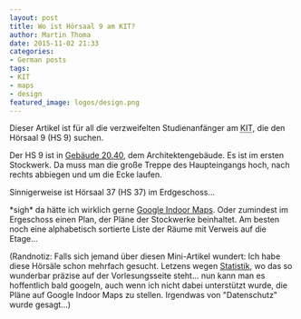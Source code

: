 ```yaml
---
layout: post
title: Wo ist Hörsaal 9 am KIT?
author: Martin Thoma
date: 2015-11-02 21:33
categories:
- German posts
tags:
- KIT
- maps
- design
featured_image: logos/design.png
---
```


Dieser Artikel ist für all die verzweifelten Studienanfänger am <abbr
title="Karlsruher Institut für Technologie">KIT</abbr>, die den Hörsaal&nbsp;9
(HS&nbsp;9) suchen.

Der HS&nbsp;9 ist in [Gebäude 20.40](https://www.kithub.de/map/2264), dem
Architektengebäude. Es ist im ersten Stockwerk. Da muss man die große Treppe
des Haupteingangs hoch, nach rechts abbiegen und um die Ecke laufen.

Sinnigerweise ist Hörsaal&nbsp;37 (HS&nbsp;37) im Erdgeschoss...

&ast;sigh&ast; da hätte ich wirklich gerne [Google Indoor Maps](https://www.google.com/maps/about/partners/indoormaps/). Oder zumindest im Ergeschoss einen Plan, der Pläne der Stockwerke
beinhaltet. Am besten noch eine alphabetisch sortierte Liste der Räume mit
Verweis auf die Etage...

(Randnotiz: Falls sich jemand über diesen Mini-Artikel wundert: Ich habe diese
Hörsäle schon mehrfach gesucht. Letzens wegen [Statistik](http://www.math.kit.edu/stoch/edu/statistik2015w/), wo das so wunderbar präzise auf der Vorlesungsseite steht... nun kann man
es hoffentlich bald googeln, auch wenn ich nicht dabei unterstützt wurde,
die Pläne auf Google Indoor Maps zu stellen. Irgendwas von "Datenschutz" wurde
gesagt...)